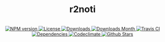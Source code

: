 <h1 align="center">r2noti</h1>

<div align="center">
  <strong></strong>
</div>

<br />

<div align="center">
  <!-- NPM version -->
  <a href="https://npmjs.org/package/r2noti" target="_blank">
    <img src="https://img.shields.io/npm/v/r2noti.svg" alt="NPM version" />
  </a>
  <!-- License -->
  <a href="https://npmjs.org/package/r2noti" target="_blank">
    <img src="https://img.shields.io/npm/l/r2noti.svg" alt="License" />
  </a>
  <!-- Downloads -->
  <a href="https://npmjs.org/package/r2noti" target="_blank">
    <img src="https://img.shields.io/npm/dt/r2noti.svg" alt="Downloads" />
  </a>
  <!-- Downloads Month -->
  <a href="https://npmjs.org/package/r2noti" target="_blank">
    <img src="https://img.shields.io/npm/dm/r2noti.svg" alt="Downloads Month" />
  </a>
  <!-- Travis CI -->
  <a href="https://travis-ci.org/r2js/r2noti" target="_blank">
    <img src="https://img.shields.io/travis/r2js/r2noti.svg" alt="Travis CI" />
  </a>
  <!-- Dependencies -->
  <a href="https://david-dm.org/r2js/r2noti" target="_blank">
    <img src="https://img.shields.io/david/r2js/r2noti.svg" alt="Dependencies" />
  </a>
  <!-- Codeclimate -->
  <a href="https://codeclimate.com/github/r2js/r2noti" target="_blank">
    <img src="https://img.shields.io/codeclimate/github/r2js/r2noti.svg" alt="Codeclimate" />
  </a>
  <!-- Github Stars -->
  <a href="https://github.com/r2js/r2noti" target="_blank">
    <img src="https://img.shields.io/github/stars/r2js/r2noti.svg?label=%E2%98%85" alt="Github Stars" />
  </a>
</div>

<br />
